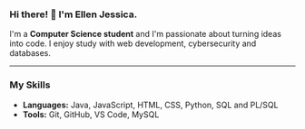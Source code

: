 ### Hi there! 👋 I'm Ellen Jessica.

I'm a **Computer Science student** and I'm passionate about turning ideas into code. I enjoy study with web development, cybersecurity and databases.

---

### My Skills

- **Languages:** Java, JavaScript, HTML, CSS, Python, SQL and PL/SQL
- **Tools:** Git, GitHub, VS Code, MySQL


<!--
**ellenjess/ellenjess** is a ✨ _special_ ✨ repository because its `README.md` (this file) appears on your GitHub profile.

Here are some ideas to get you started:

- 🔭 I’m currently working on ...
- 🌱 I’m currently learning ...
- 👯 I’m looking to collaborate on ...
- 🤔 I’m looking for help with ...
- 💬 Ask me about ...
- 📫 How to reach me: ...
- 😄 Pronouns: ...
- ⚡ Fun fact: ...
-->
